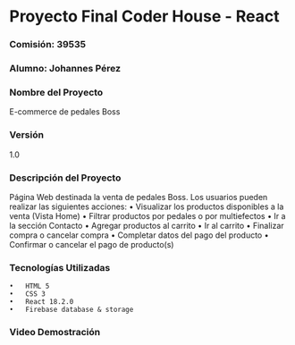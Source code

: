 # Proyecto Final Coder House - React

### Comisión: 39535

### Alumno: Johannes Pérez

### Nombre del Proyecto

E-commerce de pedales Boss

### Versión

1.0

### Descripción del Proyecto

Página Web destinada la venta de pedales Boss.
Los usuarios pueden realizar las siguientes acciones:
	•	Visualizar los productos disponibles a la venta (Vista Home)
	•	Filtrar productos por pedales o por multiefectos
	•	Ir a la sección Contacto
	•	Agregar productos al carrito
	•	Ir al carrito
	•	Finalizar compra o cancelar compra
	•	Completar datos del pago del producto
	•	Confirmar o cancelar el pago de producto(s) 

### Tecnologías Utilizadas

	•	HTML 5
	•	CSS 3
	•	React 18.2.0
	•	Firebase database & storage

### Video Demostración
